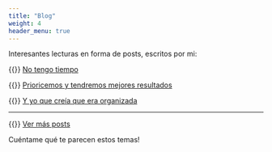 ```yaml
---
title: "Blog"
weight: 4
header_menu: true
---
```


Interesantes lecturas en forma de posts, escritos por mi: 

{{<icon class="fa fa-hand-o-right">}}&nbsp;[No tengo tiempo](posts/no_tengo_tiempo)

{{<icon class="fa fa-hand-o-right">}}&nbsp;[Prioricemos y tendremos mejores resultados](posts/priorizar_tareas)

{{<icon class="fa fa-hand-o-right">}}&nbsp;[Y yo que creía que era organizada](posts/organizacion)

__________________________________________
{{<icon class="fa fa-hand-o-right">}}&nbsp;[Ver más posts](tags)

Cuéntame qué te parecen estos temas!







